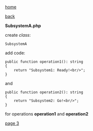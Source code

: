 [home](./page01.md)

[back](./page01.md)

**SubsystemA.php**

create *class*:
```
SubsystemA
```

add code:
```
public function operation1(): string
{
    return "Subsystem1: Ready!<br/>";
}
```

and
```
public function operation2(): string
{
    return "Subsystem2: Go!<br/>";
}
```

for operations **operation1** and **operation2**

[page 3](./page03.md)
